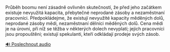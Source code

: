 
Průběh boomu není zásadně ovlivněn skutečností, že před jeho začátkem existuje nevyužitá kapacita, přebytečné neprodané zásoby a nezaměstnaní pracovníci. Předpokládejme, že existují nevyužité kapacity měděných dolů, neprodané zásoby mědi, nezaměstnaní dělníci měděných dolů. Cena mědi je na úrovni, při níž se těžba v některých dolech nevyplatí; jejich pracovníci jsou propouštěni; existují spekulanti, kteří odkládají prodeje svých zásob.

[🔊 Poslechnout audio](/data/7-paragraphs/audio/chapter_103/para_002-Prbh-boomu-nen-zsadn-ovlivnn-skutenost-e.mp3)
